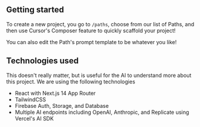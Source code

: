 ## Getting started
To create a new project, you go to `/paths`, choose from our list of Paths, and then use Cursor's Composer feature to quickly scaffold your project!

You can also edit the Path's prompt template to be whatever you like!

## Technologies used
This doesn't really matter, but is useful for the AI to understand more about this project. We are using the following technologies
- React with Next.js 14 App Router
- TailwindCSS
- Firebase Auth, Storage, and Database
- Multiple AI endpoints including OpenAI, Anthropic, and Replicate using Vercel's AI SDK